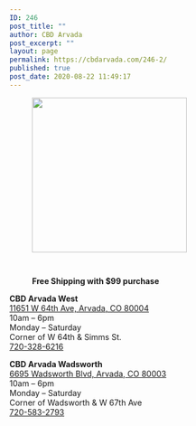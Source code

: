 ```yaml
---
ID: 246
post_title: ""
author: CBD Arvada
post_excerpt: ""
layout: page
permalink: https://cbdarvada.com/246-2/
published: true
post_date: 2020-08-22 11:49:17
---
```

<!-- wp:columns -->
<div class="wp-block-columns"><!-- wp:column {"width":66.66} -->
<div class="wp-block-column" style="flex-basis:66.66%"><!-- wp:image {"align":"center","id":258,"width":274,"height":274,"sizeSlug":"large","className":"is-style-rounded"} -->
<div class="wp-block-image is-style-rounded"><figure class="aligncenter size-large is-resized"><img src="https://cbdarvada.com/wp-content/uploads/2020/08/open-business.jpg" alt="" class="wp-image-258" width="274" height="274"/></figure></div>
<!-- /wp:image --></div>
<!-- /wp:column -->

<!-- wp:column {"width":33.33} -->
<div class="wp-block-column" style="flex-basis:33.33%"><!-- wp:image {"align":"center","id":194,"sizeSlug":"large"} -->
<div class="wp-block-image"><figure class="aligncenter size-large"><img src="https://cbdarvada.com/wp-content/uploads/2020/07/Arvada.SHaman-1.jpg" alt="" class="wp-image-194"/></figure></div>
<!-- /wp:image -->

<!-- wp:image {"align":"center","id":100,"sizeSlug":"large"} -->
<div class="wp-block-image"><figure class="aligncenter size-large"><img src="https://cbdarvada.com/wp-content/uploads/2020/03/hemp-authority320x320.png" alt="" class="wp-image-100"/></figure></div>
<!-- /wp:image -->

<!-- wp:image {"align":"center","id":255,"sizeSlug":"large"} -->
<div class="wp-block-image"><figure class="aligncenter size-large"><img src="https://cbdarvada.com/wp-content/uploads/2020/08/shop-online.png" alt="" class="wp-image-255"/><figcaption><strong>Free Shipping with $99 purchase</strong></figcaption></figure></div>
<!-- /wp:image -->

<!-- wp:paragraph -->
<p></p>
<!-- /wp:paragraph --></div>
<!-- /wp:column --></div>
<!-- /wp:columns -->

<!-- wp:columns -->
<div class="wp-block-columns"><!-- wp:column -->
<div class="wp-block-column"><!-- wp:paragraph {"align":"left"} -->
<p class="has-text-align-left"><strong>CBD Arvada West</strong><br><a href="https://g.page/arvada-american-shaman-cbd?share">11651 W 64th Ave, Arvada, CO 80004</a><br>10am – 6pm<br>Monday – Saturday<br>Corner of W 64th &amp; Simms St.<br><a href="tel: 7203286216">720-328-6216</a></p>
<!-- /wp:paragraph --></div>
<!-- /wp:column -->

<!-- wp:column -->
<div class="wp-block-column"><!-- wp:paragraph -->
<p><strong>CBD Arvada Wadsworth</strong><br><a href="https://g.page/cbdarvadashaman?share">6695 Wadsworth Blvd, Arvada, CO 80003</a><br>10am – 6pm<br>Monday – Saturday<br>Corner of Wadsworth &amp; W 67th Ave<br><a href="tel: 7205832793">720-583-2793</a></p>
<!-- /wp:paragraph --></div>
<!-- /wp:column --></div>
<!-- /wp:columns -->